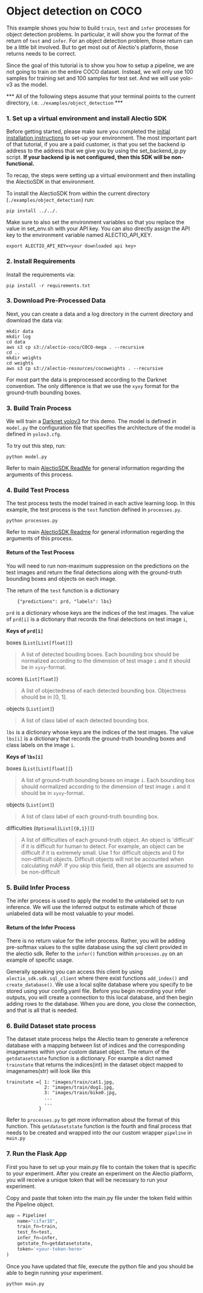 # Object detection on COCO

This example shows you how to build `train`, `test` and `infer` processes
for object detection problems. In particular, it will show you the format
of the return of `test` and `infer`. For an object detection problem, those
return can be a little bit involved. But to get most out of Alectio's platform,
those returns needs to be correct.

Since the goal of this tutorial is to show you how to setup a pipeline,
we are not going to train on the entire COCO dataset. Instead, we will
only use 100 samples for training set and 100 samples for test set.
And we will use yolo-v3 as the model.

*** All of the following steps assume that your terminal points to the current directory, i.e. `./examples/object_detection` ***

### 1. Set up a virtual environment and install Alectio SDK
Before getting started, please make sure you completed the [initial installation instructions](../../README.md) to set-up your environment. The most important part of that tutorial, if you are a paid customer, is that you set the backend ip address to the address that we give you by using the set_backend_ip.py script. **If your backend ip is not configured, then this SDK will be non-functional.**

To recap, the steps were setting up a virtual environment and then installing the AlectioSDK in that environment.

To install the AlectioSDK from within the current directory (`./examples/object_detection`) run:

```
pip install ../../.
```

Make sure to also set the environment variables so that you replace the value in set_env.sh with your API key. You can also directly assign the API key to the environment variable named ALECTIO_API_KEY. 

```
export ALECTIO_API_KEY=<your downloaded api key>
```

### 2. Install Requirements

Install the requirements via:
```
pip install -r requirements.txt
```

### 3. Download Pre-Processed Data
Next, you can create a data and a log directory in the current directory and download the data via:

```
mkdir data
mkdir log
cd data
aws s3 cp s3://alectio-coco/COCO-mega . --recursive
cd ..
mkdir weights
cd weights
aws s3 cp s3://alectio-resources/cocoweights . --recursive
```

For most part the data is preprocessed according to the Darknet convention. The only difference is that we use the `xyxy` format for the ground-truth bounding boxes.

### 3. Build Train Process
We will train a [Darknet yolov3](https://pjreddie.com/media/files/papers/YOLOv3.pdf) for
this demo. The model is defined in `model.py` the configuration file that specifies the
architecture of the model is defined in `yolov3.cfg`.

To try out this step, run:

```
python model.py
```

Refer to main [AlectioSDK ReadMe](../../README.md) for general information regarding the
arguments of this process.

### 4. Build Test Process
The test process tests the model trained in each active learning loop.
In this example, the test process is the `test` function defined
in `processes.py`.

```
python processes.py
```

Refer to main [AlectioSDK Readme](../../README.md) for general information regarding the
arguments of this process.

#### Return of the Test Process
You will need to run non-maximum suppression on the predictions on the test images and return
the final detections along with the ground-truth bounding boxes and objects
on each image.

The return of the `test` function is a dictionary
```
    {"predictions": prd, "labels": lbs}

```

`prd` is a dictionary whose keys are the indices of the test
images. The value of `prd[i]` is a dictionary that records the final
detections on test image `i`,

**Keys of `prd[i]`**

boxes (`List[List[float]]`)
>  A list of detected bouding boxes.
    Each bounding box should be normalized according
    to the dimension of test image `i` and it
    should be in `xyxy`-format.

scores (`List[float]`)
> A list of objectedness of each detected
   bounding box. Objectness should be in \[0, 1\].

objects (`List[int]`)
> A list of class label of each detected
    bounding box.


`lbs` is a dictionary whose keys are the indices of the test images.
The value `lbs[i]` is a dictionary that records the ground-truth bounding
boxes and class labels on the image `i`.

**Keys of `lbs[i]`**

boxes (`List[List[float]]`)
> A list of ground-truth bounding boxes on image `i`.
    Each bounding box should normalized according to the dimension
    of test image `i` and it should be in `xyxy`-format.

objects (`List[int]`)
> A list of class label of each ground-truth bounding box.

difficulties (`Optional[List[{0,1}]]`)
> A list of difficulties of each ground-truth object.
   An object is 'difficult' if it is difficult for human to detect.
   For example, an object can be difficult if it is extremely small.
   Use 1 for difficult objects and 0 for non-difficult objects.
   Difficult objects will not be accounted when calculating mAP.
   If you skip this field, then all objects are assumed to be non-difficult


### 5. Build Infer Process
The infer process is used to apply the model to the unlabeled set to run inference.
We will use the inferred output to estimate which of those unlabeled data will
be most valuable to your model.

#### Return of the Infer Process
There is no return value for the infer process. Rather, you will be adding pre-softmax values to 
the sqlite database using the sql client provided in the alectio sdk. Refer to the `infer()` function
within `processes.py` on an example of specific usage. 

Generally speaking you can access this client by using
`alectio_sdk.sdk.sql_client` where there exist functions `add_index()` and `create_database()`. 
We use a local sqlite database where you specify to be stored using your config.yaml file. Before you
begin recording your infer outputs, you will create a connection to this local database, and then
begin adding rows to the database. When you are done, you close the connection, and that is all that is needed.


### 6. Build Dataset state process
The dataset state process helps the Alectio team to generate a reference database with a mapping between list of indices and the corresponding imagenames within your custom dataset object.
The return of the `getdatasetstate` function is a dictionary. For example  a dict named ` trainstate ` that returns the indices(int) in the dataset object mapped to imagenames(str) will look like this

```
trainstate ={ 1: "images/train/cat1.jpg,
              2: "images/train/dog1.jpg,
              3: "images/train/bike0.jpg,
              ...
              ...
            }

```
Refer to `processes.py` to get more information about the format of this function. This `getdatasetstate` function is the fourth and final process that needs to be created and wrapped into the our custom wrapper `pipeline` in `main.py`

### 7. Run the Flask App 
First you have to set up your main.py file to contain the token that is specific to your experiment. After you
create an experiment on the Alectio platform, you will receive a unique token that will be necessary to run your experiment.

Copy and paste that token into the main.py file under the token field within the Pipeline object.
```python
app = Pipeline(
    name="cifar10",
    train_fn=train,
    test_fn=test,
    infer_fn=infer,
    getstate_fn=getdatasetstate,
    token='<your-token-here>'
)
```
Once you have updated that file, execute the python file and you should be able to begin running your experiment.
```shell script
python main.py
```


